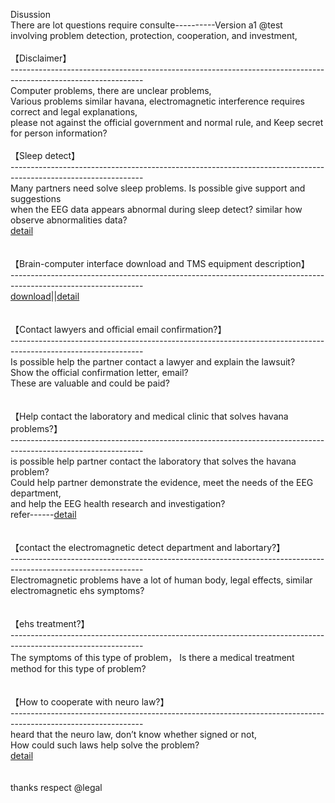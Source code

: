 Disussion<br>
There are lot questions require consulte----------Version a1 @test<br>
involving problem detection, protection, cooperation, and investment,<br>
<br>
【Disclaimer】<br>
---------------------------------------------------------------------------------------------------------------<br>
Computer problems, there are unclear problems,<br>
Various problems similar havana, electromagnetic interference requires correct and legal explanations,<br>
please not against the official government and normal rule, and Keep secret for person information?<br>
<br>
【Sleep detect】<br>
---------------------------------------------------------------------------------------------------------------<br>
Many partners need solve sleep problems. Is possible give support and suggestions<br> 
when the EEG data appears abnormal during sleep detect? similar how observe abnormalities data?<br>
<a href="https://mne.tools/stable/auto_tutorials/clinical/60_sleep.html">detail</a>
<br><br><br>
【Brain-computer interface download and TMS equipment description】<br>
---------------------------------------------------------------------------------------------------------------<br>
<a href="https://store.neurosky.com/collections/apps">download</a>||<a href="https://muhc.ca/neuromodulation/page/what-rtms">detail</a><br><br><br>
【Contact lawyers and official email confirmation?】<br>
---------------------------------------------------------------------------------------------------------------<br>
Is possible help the partner contact a lawyer and explain the lawsuit?<br>
Show the official confirmation letter, email?<br>
These are valuable and could be paid?
<br><br><br>
【Help contact the laboratory and medical clinic that solves havana problems?】<br>
---------------------------------------------------------------------------------------------------------------<br>
is possible help partner contact the laboratory that solves the havana problem?<br>
Could help partner demonstrate the evidence, meet the needs of the EEG department,<br>
and help the EEG health research and investigation?<br>
refer------<a href="https://ottawacitizen.com/news/local-news/i-should-not-have-been-sent-back-there-canadian-diplomat-says-government-sent-him-back-to-cuba-with-brain-injury">detail</a>
<br><br><br>
【contact the electromagnetic detect department and labortary?】<br>
---------------------------------------------------------------------------------------------------------------<br>
Electromagnetic problems have a lot of human body, legal effects, similar electromagnetic ehs symptoms?
<br><br><br>
【ehs treatment?】<br>
---------------------------------------------------------------------------------------------------------------<br>
The symptoms of this type of problem， Is there a medical treatment method for this type of problem?
<br><br><br>
【How to cooperate with neuro law?】<br>
---------------------------------------------------------------------------------------------------------------<br>
heard that the neuro law, don’t know whether signed or not,<br>
How could such laws help solve the problem?<br>
<a href="https://spectrum.ieee.org/neurotech-neurorights?fbclid=IwAR2rY49pd2wqOgzifZ-Ua6VcCVZZHydbreCrDcl2lJ3a8H7en9tECtLeZFs">detail</a>
<br><br><br>
thanks respect @legal<br>

